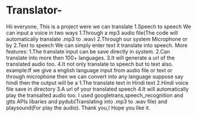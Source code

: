 # Translator-
Hii everyone,
This is a project were we can translate 
1.Speech to speech
  We can input a voice in two ways
    1.Through a mp3 audio file(The code will automatically translate .mp3 to .wav)
    2.Through our system Microphone
or by
2.Text to speech
  We can simply enter text it translate into speech.
More features:
1.The translate input can be save directly in system.
2.Can translate into more then 100+ languages.
3.It will generate a url of the translated audio too.
4.It not only translate to speech but to text also.
example:If we give a english language input from audio file or text or through microphone
        then we can convert into any language suppose say hindi then the output will be a
        1.The translate text in Hindi text
        2.Hindi voice file save in directory 
        3.A url of your translated speech
        4.It will automatically play the transalted audio too.
I used googletrans,speech_recognition and gtts APIs libaries and pydub(Translating into .mp3 to .wav file) and playsound(For play the audio).
Thank you,I Hope you like it.

 
        
          
